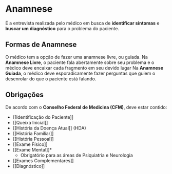 # Anamnese
É a entrevista realizada pelo médico em busca de **identificar sintomas** e **buscar um diagnóstico** para o problema do paciente.

## Formas de Anamnese
O médico tem a opção de fazer uma anamnese livre, ou guiada.
Na **Anamnese Livre**, o paciente fala abertamente sobre seu problema e o médico deve encaixar cada fragmento em seu devido lugar
Na **Anamnese Guiada**, o médico deve esporadicamente fazer perguntas que guiem o desenrolar do que o paciente está falando.

## Obrigações
De acordo com o **Conselho Federal de Medicina (CFM)**, deve estar contido:

- [[Identificação do Paciente]]
- [[Queixa Inicial]]
- [[História da Doença Atual]] (HDA)
- [[História Familiar]]
- [[História Pessoal]]
- [[Exame Físico]]
- [[Exame Mental]]\*
	- Obrigatório para as áreas de Psiquiatria e Neurologia
- [[Exames Complementares]]
- [[Diagnóstico]]